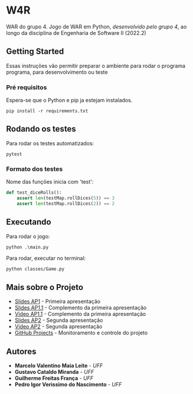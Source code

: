 # W4R

WAR do grupo 4. Jogo de WAR em Python, *desenvolvido pelo grupo 4*, ao longo da disciplina de Engenharia de Software II (2022.2)

## Getting Started

Essas instruções vão permitir preparar o ambiente para rodar o programa programa, para desenvolvimento ou teste

### Pré requisitos

Espera-se que o Python e pip ja estejam instalados.

```
pip install -r requirements.txt
```
## Rodando os testes

Para rodar os testes automatizados:

```
pytest
```

### Formato dos testes

Nome das funções inicia com 'test':

```python
def test_diceRolls():
    assert len(testMap.rollDices(5)) == 3
    assert len(testMap.rollDices(2)) == 2
```

## Executando

Para rodar o jogo:

```
python .\main.py
```

Para rodar, executar no terminal:

```bash
python classes/Game.py
```
## Mais sobre o Projeto

* [Slides AP1](https://docs.google.com/presentation/d/1qFW--yI3nPFE5_KXwz0WO52rEL3GsVqu6Xc1tL2T6ew/edit#slide=id.p) - Primeira apresentação
* [Slides AP1.1](https://docs.google.com/presentation/d/1HF5WxkJfYrJB20csV_6rUuf5I7dLtZpl0Z3LYi5BCio/edit#slide=id.g18a8cd3cb20_0_93) - Complemento da primeira apresentação
* [Video AP1.1](https://drive.google.com/file/d/1jN3dhaPZTFvnXCseX8d-BkFI0SiKVAHI/view) - Complemento da primeira apresentação
* [Slides AP2](https://docs.google.com/presentation/d/13N2OW3jWLvBFyXGxjNsDbfbLp5d29Dq8kKvnIdkAXOY/edit#slide=id.g1880f886418_0_48) - Segunda apresentação
* [Video AP2](https://drive.google.com/file/d/1g0Sz3m2ThsmGilhMAadOD9JMJt12uqnK/view) - Segunda apresentação
* [GitHub Projects](https://github.com/orgs/ES2-WAR/projects/1/views/1) - Monitoramento e controle do projeto


## Autores

* **Marcelo Valentino Maia Leite** - *UFF* 
* **Gustavo Cataldo Miranda**  - *UFF* 
* **Guilherme Freitas França**  - *UFF* 
* **Pedro Igor Verissimo do Nascimento**  - *UFF* 

